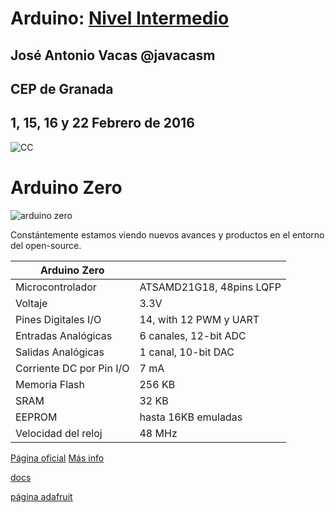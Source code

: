 # Arduino: [Nivel Intermedio](https://www.juntadeandalucia.es/educacion/seneca/seneca/jsp/gestionactividades/DetActForPub.jsp?X_EDIACTFOR=159721)


## José Antonio Vacas @javacasm
## CEP de Granada


## 1, 15, 16 y 22  Febrero de 2016

![CC](https://licensebuttons.net/l/by-sa/3.0/88x31.png)

# Arduino Zero

![arduino zero](http://arduino.cc/en/uploads/Main/Arduino_Zero_front450.png)

Constántemente estamos viendo nuevos avances y productos en el entorno del open-source.

|Arduino Zero| |
|---|---|
|Microcontrolador|ATSAMD21G18, 48pins LQFP|
|Voltaje|3.3V|
|Pines Digitales I/O|14, with 12 PWM y UART|
|Entradas Analógicas|6 canales, 12-bit ADC |
|Salidas Analógicas|1 canal, 10-bit DAC|
|Corriente DC por Pin I/O|7 mA|
|Memoria Flash|256 KB|
|SRAM|32 KB|
|EEPROM|hasta 16KB emuladas|
|Velocidad del reloj|48 MHz|




[Página oficial](http://arduino.cc/en/Main/ArduinoBoardZero)
[Más info](http://blog.arduino.cc/2014/05/15/meet-arduino-zero/)


[docs](http://makezine.com/2015/05/17/talking-arduino-zero-atmel/?utm_medium=referral&utm_source=pulsenews)

[página adafruit](http://www.adafruit.com/products/2417)

